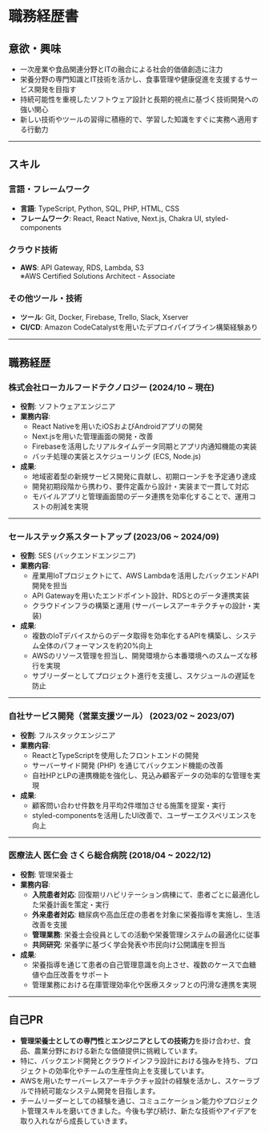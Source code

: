 # 職務経歴書

## **意欲・興味**
- 一次産業や食品関連分野とITの融合による社会的価値創造に注力
- 栄養分野の専門知識とIT技術を活かし、食事管理や健康促進を支援するサービス開発を目指す
- 持続可能性を重視したソフトウェア設計と長期的視点に基づく技術開発への強い関心
- 新しい技術やツールの習得に積極的で、学習した知識をすぐに実務へ適用する行動力

---

## **スキル**

### **言語・フレームワーク**
- **言語**: TypeScript, Python, SQL, PHP, HTML, CSS
- **フレームワーク**: React, React Native, Next.js, Chakra UI, styled-components

### **クラウド技術**
- **AWS**: API Gateway, RDS, Lambda, S3  
  ※AWS Certified Solutions Architect - Associate

### **その他ツール・技術**
- **ツール**: Git, Docker, Firebase, Trello, Slack, Xserver
- **CI/CD**: Amazon CodeCatalystを用いたデプロイパイプライン構築経験あり

---

## **職務経歴**

### **株式会社ローカルフードテクノロジー (2024/10 ~ 現在)**
- **役割**: ソフトウェアエンジニア
- **業務内容**:
  - React Nativeを用いたiOSおよびAndroidアプリの開発
  - Next.jsを用いた管理画面の開発・改善
  - Firebaseを活用したリアルタイムデータ同期とアプリ内通知機能の実装
  - バッチ処理の実装とスケジューリング (ECS, Node.js)
- **成果**:
  - 地域密着型の新規サービス開発に貢献し、初期ローンチを予定通り達成
  - 開発初期段階から携わり、要件定義から設計・実装まで一貫して対応
  - モバイルアプリと管理画面間のデータ連携を効率化することで、運用コストの削減を実現

---

### **セールステック系スタートアップ (2023/06 ~ 2024/09)**
- **役割**: SES (バックエンドエンジニア)
- **業務内容**:
  - 産業用IoTプロジェクトにて、AWS Lambdaを活用したバックエンドAPI開発を担当
  - API Gatewayを用いたエンドポイント設計、RDSとのデータ連携実装
  - クラウドインフラの構築と運用 (サーバーレスアーキテクチャの設計・実装)
- **成果**:
  - 複数のIoTデバイスからのデータ取得を効率化するAPIを構築し、システム全体のパフォーマンスを約20%向上
  - AWSのリソース管理を担当し、開発環境から本番環境へのスムーズな移行を実現
  - サブリーダーとしてプロジェクト進行を支援し、スケジュールの遅延を防止

---

### **自社サービス開発（営業支援ツール） (2023/02 ~ 2023/07)**
- **役割**: フルスタックエンジニア
- **業務内容**:
  - ReactとTypeScriptを使用したフロントエンドの開発
  - サーバーサイド開発 (PHP) を通じてバックエンド機能の改善
  - 自社HPとLPの連携機能を強化し、見込み顧客データの効率的な管理を実現
- **成果**:
  - 顧客問い合わせ件数を月平均2件増加させる施策を提案・実行
  - styled-componentsを活用したUI改善で、ユーザーエクスペリエンスを向上

---

### **医療法人 医仁会 さくら総合病院 (2018/04 ~ 2022/12)**
- **役割**: 管理栄養士
- **業務内容**:
  - **入院患者対応**: 回復期リハビリテーション病棟にて、患者ごとに最適化した栄養計画を策定・実行
  - **外来患者対応**: 糖尿病や高血圧症の患者を対象に栄養指導を実施し、生活改善を支援
  - **管理業務**: 栄養士会役員としての活動や栄養管理システムの最適化に従事
  - **共同研究**: 栄養学に基づく学会発表や市民向け公開講座を担当
- **成果**:
  - 栄養指導を通じて患者の自己管理意識を向上させ、複数のケースで血糖値や血圧改善をサポート
  - 管理業務における在庫管理効率化や医療スタッフとの円滑な連携を実現

---

## **自己PR**
- **管理栄養士としての専門性**と**エンジニアとしての技術力**を掛け合わせ、食品、農業分野における新たな価値提供に挑戦しています。
- 特に、バックエンド開発とクラウドインフラ設計における強みを持ち、プロジェクトの効率化やチームの生産性向上を支援しています。
- AWSを用いたサーバーレスアーキテクチャ設計の経験を活かし、スケーラブルで持続可能なシステム開発を目指します。
- チームリーダーとしての経験を通じ、コミュニケーション能力やプロジェクト管理スキルを磨いてきました。今後も学び続け、新たな技術やアイデアを取り入れながら成長していきます。
